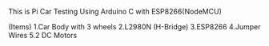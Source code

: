 This is Pi Car Testing 
Using Arduino C with ESP8266(NodeMCU) 

(Items)
1.Car Body with 3 wheels
2.L2980N (H-Bridge)
3.ESP8266
4.Jumper Wires
5.2 DC Motors
